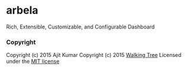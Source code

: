 # arbela
Rich, Extensible, Customizable, and Configurable Dashboard


### Copyright
Copyright (c) 2015 Ajit Kumar
Copyright (c) 2015 [Walking Tree](http://walkingtree.in)
Licensed under the [MIT license](http://en.wikipedia.org/wiki/MIT_License)
